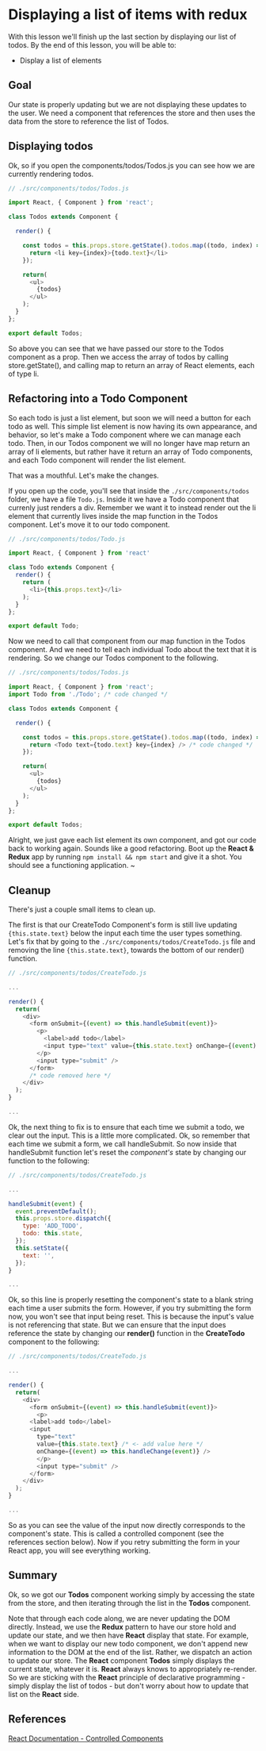 Displaying a list of items with redux
==============

With this lesson we'll finish up the last section by displaying our list of todos.  By the end of this lesson, you will be able to:

  * Display a list of elements

## Goal

Our state is properly updating but we are not displaying these updates to the user.  We need a component that references the store and then uses the data from the store to reference the list of Todos.

## Displaying todos

Ok, so if you open the components/todos/Todos.js you can see how we are currently rendering todos.  

```javascript
// ./src/components/todos/Todos.js

import React, { Component } from 'react';

class Todos extends Component {

  render() {

    const todos = this.props.store.getState().todos.map((todo, index) => {
      return <li key={index}>{todo.text}</li>
    });

    return(
      <ul>
        {todos}
      </ul>
    );
  }
};

export default Todos;
```

So above you can see that we have passed our store to the Todos component as a prop. Then we access the array of todos by calling store.getState(), and calling map to return an array of React elements, each of type li.

## Refactoring into a Todo Component

So each todo is just a list element, but soon we will need a button for each todo as well.  This simple list element is now having its own appearance, and behavior, so let's make a Todo component where we can manage each todo. Then, in our Todos component we will no longer have map return an array of li elements, but rather have it return an array of Todo components, and each Todo component will render the list element.  

That was a mouthful. Let's make the changes.  

If you open up the code, you'll see that inside the `./src/components/todos` folder, we have a file `Todo.js`.  Inside it we have a Todo component that currenly just renders a div.  Remember we want it to instead render out the li element that currently lives inside the map function in the Todos component.  Let's move it to our todo component.

```javascript
// ./src/components/todos/Todo.js

import React, { Component } from 'react'

class Todo extends Component {
  render() {
    return (
      <li>{this.props.text}</li>
    );
  }
};

export default Todo;
```

Now we need to call that component from our map function in the Todos component.  And we need to tell each individual Todo about the text that it is rendering.  So we change our Todos component to the following.

```javascript
// ./src/components/todos/Todos.js

import React, { Component } from 'react';
import Todo from './Todo'; /* code changed */

class Todos extends Component {

  render() {

    const todos = this.props.store.getState().todos.map((todo, index) => {
      return <Todo text={todo.text} key={index} /> /* code changed */
    });

    return(
      <ul>
        {todos}
      </ul>
    );
  }
};

export default Todos;
```

Alright, we just gave each list element its own component, and got our code back to working again. Sounds like a good refactoring. Boot up the __React & Redux__ app by running `npm install && npm start` and give it a shot. You should see a functioning application. ~

## Cleanup

There's just a couple small items to clean up.

The first is that our CreateTodo Component's form is still live updating `{this.state.text}` below the input each time the user types something. Let's fix that by going to the `./src/components/todos/CreateTodo.js` file and removing the line `{this.state.text}`, towards the bottom of our render() function.

```javascript
// ./src/components/todos/CreateTodo.js

...

render() {
  return(
    <div>
      <form onSubmit={(event) => this.handleSubmit(event)}>
        <p>
          <label>add todo</label>
          <input type="text" value={this.state.text} onChange={(event) => this.handleChange(event)} />
        </p>
        <input type="submit" />
      </form>
      /* code removed here */
    </div>
  );
}

...

```

Ok, the next thing to fix is to ensure that each time we submit a todo, we clear out the input. This is a little more complicated. Ok, so remember that each time we submit a form, we call handleSubmit. So now inside that handleSubmit function let's reset the *component's* state by changing our function to the following:

```javascript
// ./src/components/todos/CreateTodo.js

...

handleSubmit(event) {
  event.preventDefault();
  this.props.store.dispatch({
    type: 'ADD_TODO',
    todo: this.state,
  });
  this.setState({
    text: '',
  });
}

...
```

Ok, so this line is properly resetting the component's state to a blank string each time a user submits the form. However, if you try submitting the form now, you won't see that input being reset. This is because the input's value is not referencing that state. But we can ensure that the input does reference the state by changing our __render()__ function in the __CreateTodo__ component to the following:

```javascript
// ./src/components/todos/CreateTodo.js

...

render() {
  return(
    <div>
      <form onSubmit={(event) => this.handleSubmit(event)}>
        <p>
	  <label>add todo</label>
	  <input
	    type="text"
	    value={this.state.text} /* <- add value here */
	    onChange={(event) => this.handleChange(event)} />
        </p>
        <input type="submit" />
      </form>
    </div>
  );
}

...

```

So as you can see the value of the input now directly corresponds to the component's state. This is called a controlled component (see the references section below). Now if you retry submitting the form in your React app, you will see everything working.

## Summary

Ok, so we got our __Todos__ component working simply by accessing the state from the store, and then iterating through the list in the __Todos__ component.  

Note that through each code along, we are never updating the DOM directly. Instead, we use the __Redux__ pattern to have our store hold and update our state, and we then have __React__ display that state. For example, when we want to display our new todo component, we don't append new information to the DOM at the end of the list. Rather, we dispatch an action to update our store. The __React__ component __Todos__ simply displays the current state, whatever it is. __React__ always knows to appropriately re-render. So we are sticking with the __React__ principle of declarative programming - simply display the list of todos - but don't worry about how to update that list on the __React__ side.      

## References

[React Documentation - Controlled Components](https://facebook.github.io/react/docs/forms.html)
